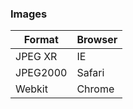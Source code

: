 ### Images
| Format | Browser |
| ------ | ------- |
| JPEG XR | IE |
| JPEG2000 | Safari |
| Webkit | Chrome |

